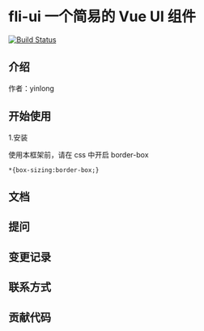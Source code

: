 # fli-ui 一个简易的 Vue UI 组件
[![Build Status](https://travis-ci.org/yinlong22/flight-UI.svg?branch=master)](https://travis-ci.org/yinlong22/flight-UI)
## 介绍
作者：yinlong

## 开始使用
1.安装

使用本框架前，请在 css 中开启 border-box

    *{box-sizing:border-box;} 

## 文档

## 提问

## 变更记录

## 联系方式

## 贡献代码
